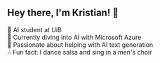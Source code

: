 ## Hey there, I'm Kristian! 👋

🧠 AI student at UiB <br/>
🚀 Currently diving into AI with Microsoft Azure <br/>
💬 Passionate about helping with AI text generation <br/>
🎶 Fun fact: I dance salsa and sing in a men's choir <br/>
